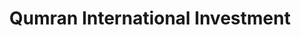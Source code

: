 ---
title: "Qumran International Investment"
url: /freetown/qumran-international-investment-pademba-road/
shop: Elektronik
---